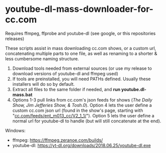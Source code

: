 # youtube-dl-mass-downloader-for-cc.com

Requires ffmpeg, ffprobe and youtube-dl (see google, or this repositories releases)


These scripts assist in mass downloading cc.com shows, or a custom url, concatenating multiple parts to one file, as well as renaming to a shorter & less cumbersome naming structure.


1. Download tools needed from external sources (or use my release to download versions of youtube-dl and ffmpeg used)
2. If tools are preinstalled, you will need PATHs defined. Usually these installers will do so by default.
3. Extract all files to the same folder if needed, and <b>run youtube.dl-mass.bat</b>
4. Options 1-3 pull links from cc.com's json feeds for shows (<i>The Daily Show, Jim Jefferies Show, & Tosh.0</i>). Option 4 lets the user define a custom cc.com json url (found in the show's page, starting with "<u>cc.com/feeds/ent_m013_cc/V2_1_1/</u>"). Option 5 lets the user define a normal url for youtube-dl to handle (but will still concatenate at the end).


Windows:


* ffmpeg: https://ffmpeg.zeranoe.com/builds/
* youtube-dl: https://yt-dl.org/downloads/2018.06.25/youtube-dl.exe
